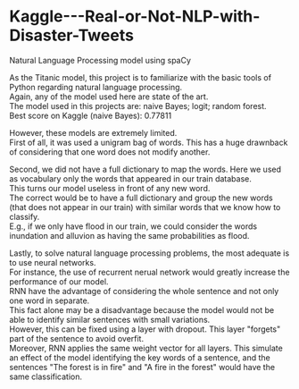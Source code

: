 # Kaggle---Real-or-Not-NLP-with-Disaster-Tweets
Natural Language Processing model using spaCy

As the Titanic model, this project is to familiarize with the basic tools of Python regarding natural language processing.\
Again, any of the model used here are state of the art.\
The model used in this projects are: naive Bayes; logit; random forest. \
Best score on Kaggle (naive Bayes): 0.77811

However, these models are extremely limited.\
First of all, it was used a unigram bag of words. This has a huge drawnback of considering that one word does not modify another.

Second, we did not have a full dictionary to map the words. Here we used as vocabulary only the words that appeared in our train database.\
This turns our model useless in front of any new word.\
The correct would be to have a full dictionary and group the new words (that does not appear in our train) with similar words that we know how to classify.\
E.g., if we only have flood in our train, we could consider the words inundation and alluvion as having the same probabilities as flood.

Lastly, to solve natural language processing problems, the most adequate is to use neural networks.\
For instance, the use of recurrent nerual network would greatly increase the performance of our model.\
RNN have the advantage of considering the whole sentence and not only one word in separate. \
This fact alone may be a disadvantage because the model would not be able to identify similar sentences with small variations.\
However, this can be fixed using a layer with dropout. This layer "forgets" part of the sentence to avoid overfit.\
Moreover, RNN applies the same weight vector for all layers. This simulate an effect of the model identifying the key words of a sentence, and the sentences "The forest is in fire" and "A fire in the forest" would have the same classification.
